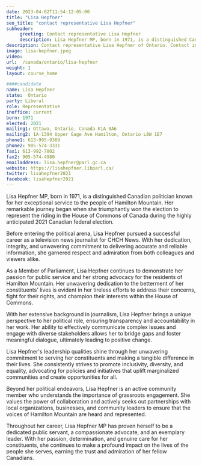 ```yaml
---
date: 2023-04-02T11:54:12-05:00
title: "Lisa Hepfner"
seo_title: "contact representative Lisa Hepfner"
subheader:
     greeting: Contact representative Lisa Hepfner
     description: Lisa Hepfner MP, born in 1971, is a distinguished Canadian politician known for her exceptional service to the people of Hamilton Mountain.
description: Contact representative Lisa Hepfner of Ontario. Contact information for Lisa Hepfner includes email address, phone number, and mailing address.
image: lisa-hepfner.jpeg
video:
url:  /canada/ontario/lisa-hepfner
weight: 1
layout: course_home

####candidate
name: Lisa Hepfner
state:	Ontario
party: Liberal
role: Representative
inoffice: current
born: 1971
elected: 2021
mailing1: Ottawa, Ontario, Canada K1A 0A6
mailing2: 1A-1394 Upper Gage Ave Hamilton, Ontario L8W 1E7
phone1: 613-995-9389
phone2: 905-574-3331
fax1: 613-992-7802
fax2: 905-574-4980
emailaddress: lisa.hepfner@parl.gc.ca
website: https://lisahepfner.libparl.ca/
twitter: lisahepfner2021
facebook: lisahepfner2021
---
```


Lisa Hepfner MP, born in 1971, is a distinguished Canadian politician known for her exceptional service to the people of Hamilton Mountain. Her remarkable journey began when she triumphantly won the election to represent the riding in the House of Commons of Canada during the highly anticipated 2021 Canadian federal election.

Before entering the political arena, Lisa Hepfner pursued a successful career as a television news journalist for CHCH News. With her dedication, integrity, and unwavering commitment to delivering accurate and reliable information, she garnered respect and admiration from both colleagues and viewers alike.

As a Member of Parliament, Lisa Hepfner continues to demonstrate her passion for public service and her strong advocacy for the residents of Hamilton Mountain. Her unwavering dedication to the betterment of her constituents' lives is evident in her tireless efforts to address their concerns, fight for their rights, and champion their interests within the House of Commons.

With her extensive background in journalism, Lisa Hepfner brings a unique perspective to her political role, ensuring transparency and accountability in her work. Her ability to effectively communicate complex issues and engage with diverse stakeholders allows her to bridge gaps and foster meaningful dialogue, ultimately leading to positive change.

Lisa Hepfner's leadership qualities shine through her unwavering commitment to serving her constituents and making a tangible difference in their lives. She consistently strives to promote inclusivity, diversity, and equality, advocating for policies and initiatives that uplift marginalized communities and create opportunities for all.

Beyond her political endeavors, Lisa Hepfner is an active community member who understands the importance of grassroots engagement. She values the power of collaboration and actively seeks out partnerships with local organizations, businesses, and community leaders to ensure that the voices of Hamilton Mountain are heard and represented.

Throughout her career, Lisa Hepfner MP has proven herself to be a dedicated public servant, a compassionate advocate, and an exemplary leader. With her passion, determination, and genuine care for her constituents, she continues to make a profound impact on the lives of the people she serves, earning the trust and admiration of her fellow Canadians.
